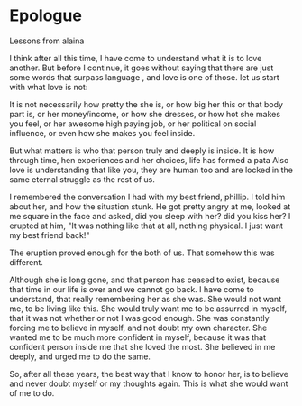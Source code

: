 # Epologue

Lessons from alaina

I think after all this time, I have come to understand what it is to love another. But before I continue, it goes without saying that there are just some words that surpass language , and love is one of those. let us start with what love is not:

It is not necessarily how pretty the she is, or
how big her this or that body part is, or
her money/income, or
how she dresses, or
how hot she makes you feel, or
her awesome high paying job, or
her political on social influence, or
even how she makes you feel inside.

But what matters is who that person truly and deeply is inside. It is how through time, hen experiences and her choices, life has formed a pata Also love is understanding that like you, they are human too and are locked in the same eternal struggle as the rest of us.

I remembered the conversation I had with my best friend, phillip. I told him about her, and how the situation stunk. He got pretty angry at me, looked at me square in the face and asked, did you sleep with her? did you kiss her? I erupted at him, "It was nothing like that at all, nothing physical. I just want my best friend back!"

The eruption proved enough for the both of us. That somehow this was different.

Although she is long gone, and that person has ceased to exist, because that time in our life is over and we cannot go back. I have come to understand, that really remembering her as she was. She would not want me, to be living like this. She would truly want me to be assurred in myself, that it was not whether or not I was good enough. She was constantly forcing me to believe in myself, and not doubt my own character. She wanted me to be much more confident in myself, because it was that confident person inside me that she loved the most. She believed in me deeply, and urged me to do the same.

So, after all these years, the best way that I know to honor her, is to believe and never doubt myself or my thoughts again. This is what she would want of me to do.